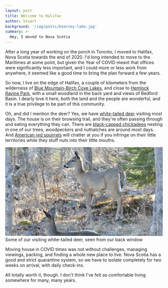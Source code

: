 ```yaml
---
layout: post
title: Welcome to Halifax
author: Stuart
background: '/img/posts/kearney-lake.jpg'
summary: >-
  Hey, I moved to Nova Scotia
---
```


After a long year of working on the porch in Toronto, I moved to 
Halifax, Nova Scotia towards the end of 2020. I'd long intended to move
to the Maritimes at some point, but given the Year of COVID meant that 
offices were significantly less important, and I could more or less work from 
anywhere, it seemed like a good time to bring the plan forward a few years.

So now, I live on the edge of Halifax, a couple of kilometers from the wilderness of 
[Blue Mountain-Birch Cove Lakes](https://novascotia.ca/nse/protectedareas/wa_BlueMountainBirchCove.asp), 
and close to 
[Hemlock Ravine Park](https://www.novascotia.com/see-do/trails/hemlock-ravine-park/6119), with 
a small woodland in the back yard and views of Bedford Basin. I dearly love it here, 
both the land and the people are wonderful, and it is a true privilege to be part 
of this community.

Oh, and did I mention the deer? Yes, we have 
[white-tailed deer](https://en.wikipedia.org/wiki/White-tailed_deer) 
visiting most days. The house is on their browsing trail, and they're often passing through 
and eating everything they can. There are 
[black-capped chickadees](https://en.wikipedia.org/wiki/Black-capped_chickadee) 
nesting in one of our
trees, woodpeckers and nuthatches are around most days. And 
[American red squirrels](https://en.wikipedia.org/wiki/American_red_squirrel) 
will
chatter at you if you infringe on their little territories while they stuff nuts into their
little mouths.

<img class="img-fluid" src="/img/posts/white-tailed-deer.jpg" alt="White-tailed deer">
<span class="caption text-muted">Some of our visiting white-tailed deer, seen from our back window</span>

Moving house in COVID times was not without challenges, managing viewings, packing, and 
finding a whole new place to live. Nova Scotia has a good and strict quarantine system, so
we have to isolate completely for two weeks on arrival, with daily check-ins. 

All totally worth it, though. I don't think I've felt as comfortable living somewhere for
many, many years.
